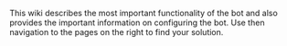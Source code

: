 This wiki describes the most important functionality of the bot and also provides the important information on configuring the bot. Use then navigation to the pages on the right to find your solution.